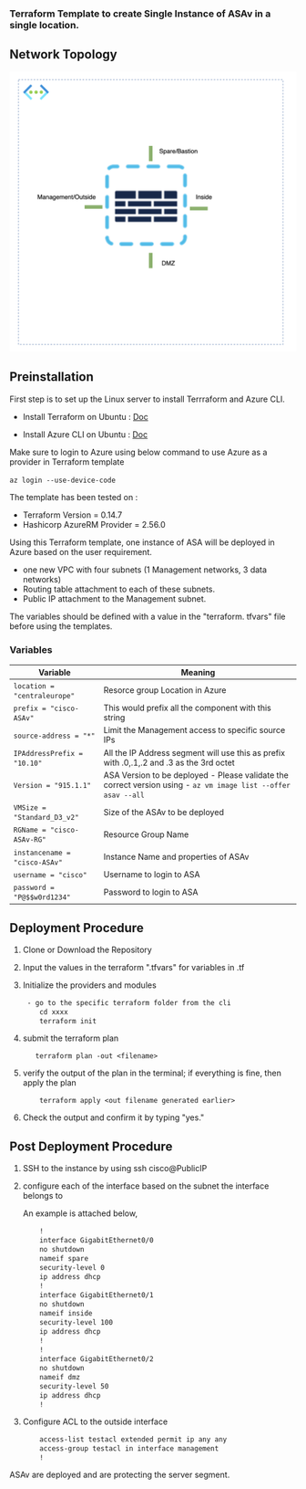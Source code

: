 ### Terraform Template to create Single Instance of ASAv in a single location.

## Network Topology 

![Network Topology ](images/SingleInstanceASA-Deployment.png)


## Preinstallation

First step is to set up the Linux server to install Terrraform and Azure CLI.

- Install Terraform on Ubuntu : [Doc](https://www.terraform.io/docs/cli/install/apt.html)

- Install Azure CLI on Ubuntu : [Doc](https://docs.microsoft.com/en-us/cli/azure/install-azure-cli-linux?pivots=apt)

Make sure to login to Azure using below command to use Azure as a provider in Terraform template

`az login --use-device-code`

The template has been tested on :

- Terraform Version =  0.14.7
- Hashicorp AzureRM Provider = 2.56.0

Using this Terraform template, one instance of ASA will be deployed in Azure based on the user requirement.

- one new VPC with four subnets (1 Management networks, 3 data networks)
- Routing table attachment to each of these subnets.
- Public IP attachment to the Management subnet.

The variables should be defined with a value in the "terraform. tfvars" file before using the templates.

### Variables

| Variable | Meaning |
| --- | --- |
| `location = "centraleurope"` | Resorce group Location in Azure |
| `prefix = "cisco-ASAv"` | This would prefix all the component with this string |
| `source-address = "*"` | Limit the Management access to specific source IPs |
| `IPAddressPrefix = "10.10"` | All the IP Address segment will use this as prefix with .0,.1,.2 and .3 as the 3rd octet |
| `Version = "915.1.1"` | ASA Version to be deployed - Please validate the correct version using - `az vm image list --offer asav --all` |\
| `VMSize = "Standard_D3_v2"` | Size of the ASAv to be deployed |
| `RGName = "cisco-ASAv-RG"` | Resource Group Name |
| `instancename = "cisco-ASAv"` | Instance Name and properties of ASAv |
| `username = "cisco"` | Username to login to ASA |
| `password = "P@$$w0rd1234"` | Password to login to ASA |

## Deployment Procedure

1) Clone or Download the Repository
2) Input the values in the terraform ".tfvars" for variables in .tf
3) Initialize the providers and modules

    ```asa
     - go to the specific terraform folder from the cli 
        cd xxxx
        terraform init 
    ```

4) submit the terraform plan

    ```asa
       terraform plan -out <filename>
    ```

5) verify the output of the plan in the terminal; if everything is fine, then apply the plan

    ```asa
        terraform apply <out filename generated earlier>
    ```

6) Check the output and confirm it by typing "yes."

## Post Deployment Procedure

1) SSH to the instance by using ssh cisco@PublicIP

2) configure each of the interface based on the subnet the interface belongs to

    An example is attached below,

    ```asa
        !
        interface GigabitEthernet0/0
        no shutdown
        nameif spare
        security-level 0
        ip address dhcp
        !
        interface GigabitEthernet0/1
        no shutdown
        nameif inside
        security-level 100
        ip address dhcp
        !
        !
        interface GigabitEthernet0/2
        no shutdown
        nameif dmz
        security-level 50
        ip address dhcp
        !
    ```

3) Configure ACL to the outside interface

    ```asa
        access-list testacl extended permit ip any any
        access-group testacl in interface management
        !
    ```

ASAv are deployed and are protecting the server segment. 
